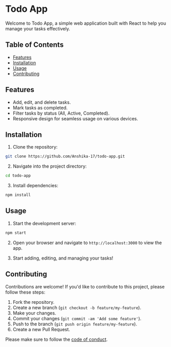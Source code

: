 

# Todo App

Welcome to Todo App, a simple web application built with React to help you manage your tasks effectively.

## Table of Contents

- [Features](#features)
- [Installation](#installation)
- [Usage](#usage)
- [Contributing](#contributing)


## Features

- Add, edit, and delete tasks.
- Mark tasks as completed.
- Filter tasks by status (All, Active, Completed).
- Responsive design for seamless usage on various devices.

## Installation

1. Clone the repository:

```bash
git clone https://github.com/Anshika-17/todo-app.git
```

2. Navigate into the project directory:

```bash
cd todo-app
```

3. Install dependencies:

```bash
npm install
```

## Usage

1. Start the development server:

```bash
npm start
```

2. Open your browser and navigate to `http://localhost:3000` to view the app.

3. Start adding, editing, and managing your tasks!

## Contributing

Contributions are welcome! If you'd like to contribute to this project, please follow these steps:

1. Fork the repository.
2. Create a new branch (`git checkout -b feature/my-feature`).
3. Make your changes.
4. Commit your changes (`git commit -am 'Add some feature'`).
5. Push to the branch (`git push origin feature/my-feature`).
6. Create a new Pull Request.

Please make sure to follow the [code of conduct](CODE_OF_CONDUCT.md).


